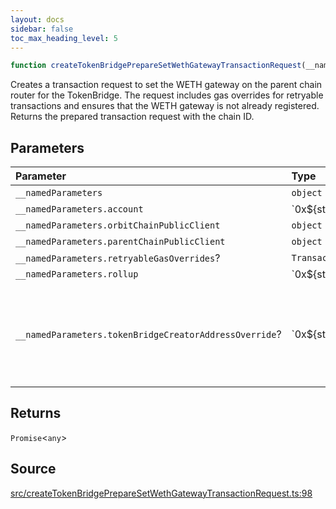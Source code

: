 ```yaml
---
layout: docs
sidebar: false
toc_max_heading_level: 5
---
```


```ts
function createTokenBridgePrepareSetWethGatewayTransactionRequest(__namedParameters: object): Promise<any>
```

Creates a transaction request to set the WETH gateway on the parent chain
router for the TokenBridge. The request includes gas overrides for retryable
transactions and ensures that the WETH gateway is not already registered.
Returns the prepared transaction request with the chain ID.

## Parameters

| Parameter | Type | Description |
| :------ | :------ | :------ |
| `__namedParameters` | `object` | - |
| `__namedParameters.account` | \`0x$\{string\}\` | - |
| `__namedParameters.orbitChainPublicClient` | `object` | - |
| `__namedParameters.parentChainPublicClient` | `object` | - |
| `__namedParameters.retryableGasOverrides`? | `TransactionRequestRetryableGasOverrides` | - |
| `__namedParameters.rollup` | \`0x$\{string\}\` | - |
| `__namedParameters.tokenBridgeCreatorAddressOverride`? | \`0x$\{string\}\` | Specifies a custom address for the TokenBridgeCreator. By default, the address will be automatically detected based on the provided chain. |

## Returns

`Promise`\<`any`\>

## Source

[src/createTokenBridgePrepareSetWethGatewayTransactionRequest.ts:98](https://github.com/OffchainLabs/arbitrum-orbit-sdk/blob/cfcbd32d6879cf7817a33b24f062a0fd879ea257/src/createTokenBridgePrepareSetWethGatewayTransactionRequest.ts#L98)
